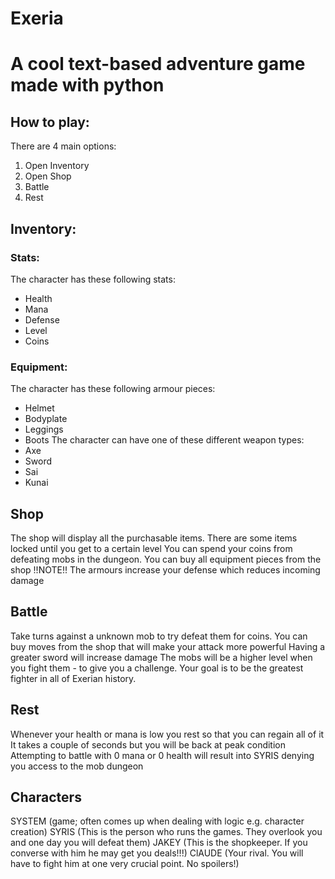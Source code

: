# Exeria
A cool text-based adventure game made with python
=========================================================================
## How to play:
There are 4 main options:
1) Open Inventory
2) Open Shop
3) Battle
4) Rest

## Inventory:

### Stats:
The character has these following stats:
- Health
- Mana
- Defense
- Level
- Coins

### Equipment:
The character has these following armour pieces:
- Helmet
- Bodyplate
- Leggings
- Boots
The character can have one of these different weapon types:
- Axe
- Sword
- Sai
- Kunai

## Shop
The shop will display all the purchasable items. There are some items locked until you get to a certain level
You can spend your coins from defeating mobs in the dungeon.
You can buy all equipment pieces from the shop
!!NOTE!! 
The armours increase your defense which reduces incoming damage

## Battle
Take turns against a unknown mob to try defeat them for coins.
You can buy moves from the shop that will make your attack more powerful
Having a greater sword will increase damage 
The mobs will be a higher level when you fight them - to give you a challenge.
Your goal is to be the greatest fighter in all of Exerian history.

## Rest
Whenever your health or mana is low you rest so that you can regain all of it
It takes a couple of seconds but you will be back at peak condition
Attempting to battle with 0 mana or 0 health will result into SYRIS denying you access to the mob dungeon

## Characters
SYSTEM (game; often comes up when dealing with logic e.g. character creation)
SYRIS (This is the person who runs the games. They overlook you and one day you will defeat them)
JAKEY (This is the shopkeeper. If you converse with him he may get you deals!!!)
ClAUDE (Your rival. You will have to fight him at one very crucial point. No spoilers!)

